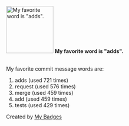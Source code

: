 <img src="https://my-badges.github.io/my-badges/favorite-word.png" alt="My favorite word is &quot;adds&quot;." title="My favorite word is &quot;adds&quot;." width="128">
<strong>My favorite word is &quot;adds&quot;.</strong>
<br><br>

My favorite commit message words are:

1. adds (used 721 times)
2. request (used 576 times)
3. merge (used 459 times)
4. add (used 459 times)
5. tests (used 429 times)


Created by <a href="https://github.com/my-badges/my-badges">My Badges</a>
